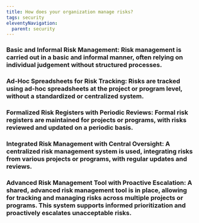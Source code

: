 ```yaml
---
title: How does your organization manage risks?
tags: security
eleventyNavigation:
  parent: security
---
```


### **Basic and Informal Risk Management:** Risk management is carried out in a basic and informal manner, often relying on individual judgement without structured processes.

### **Ad-Hoc Spreadsheets for Risk Tracking:** Risks are tracked using ad-hoc spreadsheets at the project or program level, without a standardized or centralized system.

### **Formalized Risk Registers with Periodic Reviews:** Formal risk registers are maintained for projects or programs, with risks reviewed and updated on a periodic basis.

### **Integrated Risk Management with Central Oversight:** A centralized risk management system is used, integrating risks from various projects or programs, with regular updates and reviews.

### **Advanced Risk Management Tool with Proactive Escalation:** A shared, advanced risk management tool is in place, allowing for tracking and managing risks across multiple projects or programs. This system supports informed prioritization and proactively escalates unacceptable risks.
